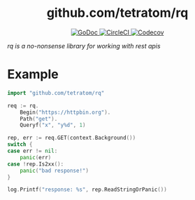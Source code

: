 <h1 align="center">github.com/tetratom/rq</h1>
<p align="center">
  <a href="https://godoc.org/github.com/tetratom/rq">
    <img src="https://godoc.org/github.com/tetratom/rq?status.svg" alt="GoDoc">
  </a>
  <a href="https://circleci.com/gh/tetratom/rq">
    <img src="https://img.shields.io/circleci/build/gh/tetratom/rq/master" alt="CircleCI">
  </a>
  <a href="https://codecov.io/gh/tetratom/rq">
    <img src="https://img.shields.io/codecov/c/github/tetratom/rq/master" alt="Codecov">
  </a>
</p>

_rq is a no-nonsense library for working with rest apis_

# Example

```go
import "github.com/tetratom/rq"

req := rq.
    Begin("https://httpbin.org").
    Path("get").
    Queryf("x", "y%d", 1)

rep, err := req.GET(context.Background())
switch {
case err != nil:
    panic(err)
case !rep.Is2xx():
    panic("bad response!")
}

log.Printf("response: %s", rep.ReadStringOrPanic())
```

